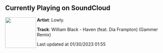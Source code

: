## Currently Playing on SoundCloud

[<img align="left" width="100" src="https://i1.sndcdn.com/artworks-vkYDweIDdE3yMsBA-2hUFpA-t500x500.jpg">](https://soundcloud.com/lowlypalace/william-black-haven-feat-dia-frampton-gammer-remix)

**Artist**: Lowly. 

**Track**: William Black - Haven (feat. Dia Frampton) (Gammer Remix)

Last updated at 01/30/2023 01:55
